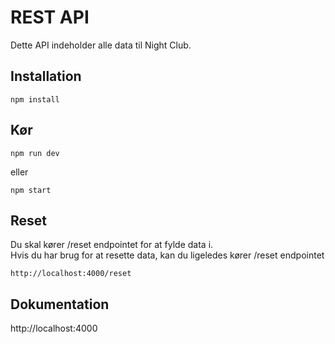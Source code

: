 # REST API

Dette API indeholder alle data til Night Club.

## Installation
```
npm install
```

## Kør
```
npm run dev
```
eller
```
npm start
```

## Reset
Du skal kører /reset endpointet for at fylde data i. </br>
Hvis du har brug for at resette data, kan du ligeledes kører /reset endpointet
```
http://localhost:4000/reset
```

## Dokumentation
http://localhost:4000
